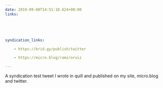 ```yaml
---
date: 2019-09-08T14:51:18.624+00:00
links:





syndication_links:

    - https://brid.gy/publish/twitter

    - https://micro.blog/ramiroruiz

---
```

A syndication test tweet I wrote in quill and published on my site, micro.blog and twitter.
